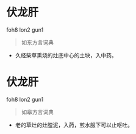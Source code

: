 # 伏龙肝
foh8 lon2 gun1
> 如东方言词典
- 久经柴草熏烧的灶底中心的土块，入中药。

# 伏龙肝
foh8 lon2 gun1
> 如皋方言词典
- 老的草灶的灶膛泥，入药，煎水服下可以止呕吐。
